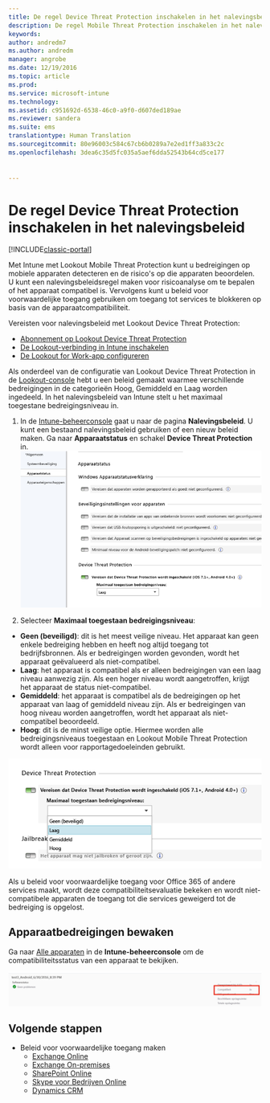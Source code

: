 ```yaml
---
title: De regel Device Threat Protection inschakelen in het nalevingsbeleid | Microsoft Docs
description: De regel Mobile Threat Protection inschakelen in het nalevingsbeleid van het apparaat.
keywords: 
author: andredm7
ms.author: andredm
manager: angrobe
ms.date: 12/19/2016
ms.topic: article
ms.prod: 
ms.service: microsoft-intune
ms.technology: 
ms.assetid: c951692d-6538-46c0-a9f0-d607ded189ae
ms.reviewer: sandera
ms.suite: ems
translationtype: Human Translation
ms.sourcegitcommit: 80e96003c584c67cb6b0289a7e2ed1ff3a833c2c
ms.openlocfilehash: 3dea6c35d5fc035a5aef6dda52543b64cd5ce177


---
```


# <a name="enable-device-threat-protection-rule-in-the-compliance-policy"></a>De regel Device Threat Protection inschakelen in het nalevingsbeleid

[!INCLUDE[classic-portal](../includes/classic-portal.md)]

Met Intune met Lookout Mobile Threat Protection kunt u bedreigingen op mobiele apparaten detecteren en de risico's op die apparaten beoordelen. U kunt een nalevingsbeleidsregel maken voor risicoanalyse om te bepalen of het apparaat compatibel is. Vervolgens kunt u beleid voor voorwaardelijke toegang gebruiken om toegang tot services te blokkeren op basis van de apparaatcompatibiliteit.

Vereisten voor nalevingsbeleid met Lookout Device Threat Protection:

- [Abonnement op Lookout Device Threat Protection](set-up-your-subscription-with-lookout-mtp.md)
- [De Lookout-verbinding in Intune inschakelen](enable-lookout-mtp-connection-in-intune.md)
- [De Lookout for Work-app configureren](configure-and-deploy-lookout-for-work-apps.md)

Als onderdeel van de configuratie van Lookout Device Threat Protection in de [Lookout-console](https://aad.lookout.com) hebt u een beleid gemaakt waarmee verschillende bedreigingen in de categorieën Hoog, Gemiddeld en Laag worden ingedeeld. In het nalevingsbeleid van Intune stelt u het maximaal toegestane bedreigingsniveau in.

1. In de [Intune-beheerconsole](https://manage.microsoft.com) gaat u naar de pagina **Nalevingsbeleid**. U kunt een bestaand nalevingsbeleid gebruiken of een nieuw beleid maken. Ga naar **Apparaatstatus** en schakel **Device Threat Protection** in.
  ![schermopname met de instelling voor de regel Device Threat Protection](../media/mtp/mtp-compliance-policy-rule.png)

2. Selecteer **Maximaal toegestaan bedreigingsniveau**:
  * **Geen (beveiligd)**: dit is het meest veilige niveau.  Het apparaat kan geen enkele bedreiging hebben en heeft nog altijd toegang tot bedrijfsbronnen.  Als er bedreigingen worden gevonden, wordt het apparaat geëvalueerd als niet-compatibel.  
  * **Laag**: het apparaat is compatibel als er alleen bedreigingen van een laag niveau aanwezig zijn. Als een hoger niveau wordt aangetroffen, krijgt het apparaat de status niet-compatibel.
  * **Gemiddeld**: het apparaat is compatibel als de bedreigingen op het apparaat van laag of gemiddeld niveau zijn. Als er bedreigingen van hoog niveau worden aangetroffen, wordt het apparaat als niet-compatibel beoordeeld.
  * **Hoog**: dit is de minst veilige optie. Hiermee worden alle bedreigingsniveaus toegestaan en Lookout Mobile Threat Protection wordt alleen voor rapportagedoeleinden gebruikt.

![schermopname met de optie voor het bedreigingsniveau voor de instelling voor de regel Device Threat Protection](../media/mtp/mtp-compliance-policy-setting.png)

Als u beleid voor voorwaardelijke toegang voor Office 365 of andere services maakt, wordt deze compatibiliteitsevaluatie bekeken en wordt niet-compatibele apparaten de toegang tot die services geweigerd tot de bedreiging is opgelost.

## <a name="monitor-device-threats"></a>Apparaatbedreigingen bewaken
Ga naar [Alle apparaten](https://manage.microsoft.com) in de **Intune-beheerconsole** om de compatibiliteitsstatus van een apparaat te bekijken.

![schermopname van de pagina Apparaten in de Intune-beheerconsole waarop de compatibiliteitsstatus van een apparaat is weergeven](../media/mtp/mtp-device-status-intune-console.png)

## <a name="next-steps"></a>Volgende stappen
* Beleid voor voorwaardelijke toegang maken
  * [Exchange Online](restrict-access-to-exchange-online-with-microsoft-intune.md)
  * [Exchange On-premises](restrict-access-to-exchange-onpremises-with-microsoft-intune.md)
  * [SharePoint Online](restrict-access-to-sharepoint-online-with-microsoft-intune.md)
  * [Skype voor Bedrijven Online](restrict-access-to-skype-for-business-online-with-microsoft-intune.md)
  * [Dynamics CRM](restrict-access-to-dynamics-crm-online-with-microsoft-intune.md)



<!--HONumber=Dec16_HO4-->


